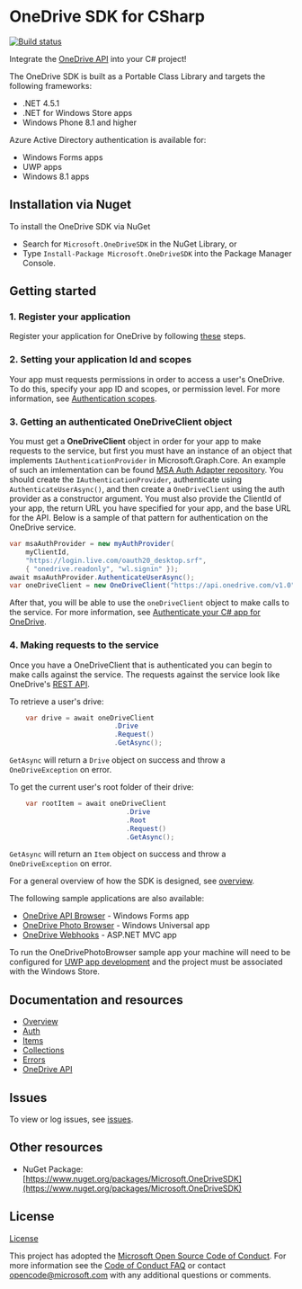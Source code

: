 # OneDrive SDK for CSharp

[![Build status](https://ci.appveyor.com/api/projects/status/fs9ddrmdev37v012/branch/master?svg=true)](https://ci.appveyor.com/project/OneDrive/onedrive-sdk-csharp/branch/master)

Integrate the [OneDrive API](https://dev.onedrive.com/README.htm) into your C#
project!

The OneDrive SDK is built as a Portable Class Library and targets the following
frameworks: 

* .NET 4.5.1 
* .NET for Windows Store apps 
* Windows Phone 8.1 and higher

Azure Active Directory authentication is available for:

* Windows Forms apps
* UWP apps
* Windows 8.1 apps

## Installation via Nuget

To install the OneDrive SDK via NuGet

* Search for `Microsoft.OneDriveSDK` in the NuGet Library, or
* Type `Install-Package Microsoft.OneDriveSDK` into the Package Manager Console.

## Getting started

### 1. Register your application

Register your application for OneDrive by following [these](https://dev.onedrive.com/app-registration.htm) steps.

### 2. Setting your application Id and scopes

Your app must requests permissions in order to access a user's OneDrive. To do this, specify your app ID and scopes, or permission level.
For more information, see [Authentication scopes](https://dev.onedrive.com/auth/msa_oauth.htm#authentication-scopes).

### 3. Getting an authenticated OneDriveClient object

You must get a **OneDriveClient** object in order for your app to make requests to the service, but first you must have an instance of an object that implements `IAuthenticationProvider` in Microsoft.Graph.Core.
An example of such an imlementation can be found [MSA Auth Adapter repository](https://github.com/OneDrive/onedrive-sdk-dotnet-msa-auth-adapter). You should create the `IAuthenticationProvider`, authenticate
using `AuthenticateUserAsync()`, and then create a `OneDriveClient` using the auth provider as a constructor argument. You must also provide the ClientId of your app, the return URL you have specified for your app,
and the base URL for the API. Below is a sample of that pattern for authentication on the OneDrive service.

```csharp
var msaAuthProvider = new myAuthProvider(
    myClientId,
    "https://login.live.com/oauth20_desktop.srf",
    { "onedrive.readonly", "wl.signin" });
await msaAuthProvider.AuthenticateUserAsync();
var oneDriveClient = new OneDriveClient("https://api.onedrive.com/v1.0", msaAuthProvider);
```

After that, you will be able to use the `oneDriveClient` object to make calls to the service. For more information, see [Authenticate your C# app for OneDrive](docs/auth.md).

### 4. Making requests to the service

Once you have a OneDriveClient that is authenticated you can begin to make calls against the service. The requests against the service look like OneDrive's [REST API](https://dev.onedrive.com/README.htm).

To retrieve a user's drive:

```csharp
    var drive = await oneDriveClient
                          .Drive
                          .Request()
                          .GetAsync();
```

`GetAsync` will return a `Drive` object on success and throw a `OneDriveException` on error.

To get the current user's root folder of their drive:

```csharp
    var rootItem = await oneDriveClient
                             .Drive
                             .Root
                             .Request()
                             .GetAsync();
```

`GetAsync` will return an `Item` object on success and throw a `OneDriveException` on error.

For a general overview of how the SDK is designed, see [overview](docs/overview.md).

The following sample applications are also available:
* [OneDrive API Browser](https://github.com/OneDrive/onedrive-sample-apibrowser-dotnet) - Windows Forms app
* [OneDrive Photo Browser](https://github.com/OneDrive/onedrive-sample-photobrowser-uwp) - Windows Universal app
* [OneDrive Webhooks](https://github.com/OneDrive/onedrive-webhooks-aspnet) - ASP.NET MVC app

To run the OneDrivePhotoBrowser sample app your machine will need to be configured for [UWP app development](https://msdn.microsoft.com/en-us/library/windows/apps/dn609832.aspx) and the project must be associated with the Windows Store.

## Documentation and resources

* [Overview](docs/overview.md)
* [Auth](docs/auth.md)
* [Items](docs/items.md)
* [Collections](docs/collections.md)
* [Errors](docs/errors.md)
* [OneDrive API](http://dev.onedrive.com)

## Issues

To view or log issues, see [issues](https://github.com/OneDrive/onedrive-sdk-csharp/issues).

## Other resources

* NuGet Package: [https://www.nuget.org/packages/Microsoft.OneDriveSDK](https://www.nuget.org/packages/Microsoft.OneDriveSDK)


## License

[License](LICENSE.txt)

This project has adopted the [Microsoft Open Source Code of Conduct](https://opensource.microsoft.com/codeofconduct/). For more information see the [Code of Conduct FAQ](https://opensource.microsoft.com/codeofconduct/faq/) or contact [opencode@microsoft.com](mailto:opencode@microsoft.com) with any additional questions or comments.

